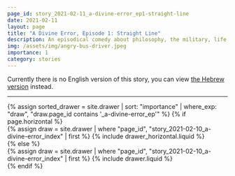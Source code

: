 ```yaml
---
page_id: story_2021-02-11_a-divine-error_ep1-straight-line
date: 2021-02-11
layout: page
title: "A Divine Error, Episode 1: Straight Line"
description: An episodical comedy about philosophy, the military, life and everything in between.
img: /assets/img/angry-bus-driver.jpeg
importance: 1
category: stories
---
```


Currently there is no English version of this story, you can view [the Hebrew version]({{site.baseurl}}/he-il{{page.url}}) instead.

---

<!-- pages/drawer.md -->
<div class="drawer">
<!-- Display drawer without categories -->
{% assign sorted_drawer = site.drawer | sort: "importance" | where_exp: "draw", "draw.page_id contains '_a-divine-error_ep'" %}
<!-- Generate cards for each draw -->
{% if page.horizontal %}
    <div class="container">
    <div class="row row-cols-1 row-cols-md-2">
        {% assign draw = site.drawer | where "page_id", "story_2021-02-10_a-divine-error_index" | first %}
        {% include drawer_horizontal.liquid %}
    </div>
    </div>
{% else %}
    <div class="row row-cols-1 row-cols-md-3">
        {% assign draw = site.drawer | where "page_id", "story_2021-02-10_a-divine-error_index" | first %}
        {% include drawer.liquid %}
    </div>
{% endif %}
</div>
